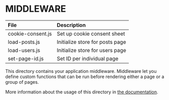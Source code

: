 # MIDDLEWARE

| File                    | Description                     |
|:------------------------|:--------------------------------|
| cookie-consent.js       | Set up cookie consent sheet     |
| load-posts.js           | Initialize store for posts page |
| load-users.js           | Initialize store for users page |
| set-page-id.js          | Set ID per individual page      |

This directory contains your application middleware.
Middleware let you define custom functions that can be run before rendering either a page or a group of pages.

More information about the usage of this directory in [the documentation](https://nuxtjs.org/guide/routing#middleware).
